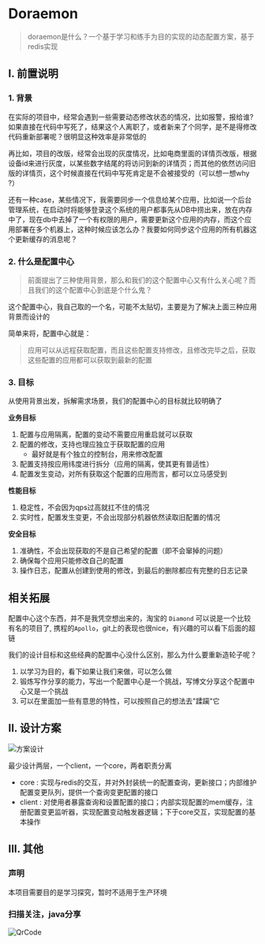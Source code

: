 # Doraemon 
> doraemon是什么？一个基于学习和练手为目的实现的动态配置方案，基于redis实现

## I. 前置说明

### 1. 背景

在实际的项目中，经常会遇到一些需要动态修改状态的情况，比如报警，报给谁? 如果直接在代码中写死了，结果这个人离职了，或者新来了个同学，是不是得修改代码重新部署呢？很明显这种效率是非常低的

再比如，项目的改版，经常会出现的灰度情况，比如电商里面的详情页改版，根据设备id来进行灰度，以某些数字结尾的将访问到新的详情页；而其他的依然访问旧版的详情页，这个时候直接在代码中写死肯定是不会被接受的（可以想一想why ?）


还有一种case，某些情况下，我需要同步一个信息给某个应用，比如说一个后台管理系统，在启动时将能够登录这个系统的用户都事先从DB中捞出来，放在内存中了，现在db中去掉了一个有权限的用户，需要更新这个应用的内存，而这个应用部署在多个机器上，这种时候应该怎么办？我要如何同步这个应用的所有机器这个更新缓存的消息呢？

### 2. 什么是配置中心
> 前面提出了三种使用背景，那么和我们的这个配置中心又有什么关心呢？而且我们的这个配置中心到底是个什么鬼？

这个配置中心，我自己取的一个名，可能不太贴切，主要是为了解决上面三种应用背景而设计的

简单来将，配置中心就是：

> 应用可以从远程获取配置，而且这些配置支持修改，且修改完毕之后，获取这些配置的应用都可以获取到最新的配置

### 3. 目标

从使用背景出发，拆解需求场景，我们的配置中心的目标就比较明确了

**业务目标**

1. 配置与应用隔离，配置的变动不需要应用重启就可以获取
2. 配置的修改，支持也理应独立于获取配置的应用
    - 最好就是有个独立的控制台，用来修改配置
3. 配置支持按应用纬度进行拆分（应用的隔离，使其更有普适性）
4. 配置发生变动，对所有获取这个配置的应用而言，都可以立马感受到

**性能目标**

1. 稳定性，不会因为qps过高就扛不住的情况
2. 实时性，配置发生变更，不会出现部分机器依然读取旧配置的情况

**安全目标**

1. 准确性，不会出现获取的不是自己希望的配置（即不会窜掉的问题）
2. 确保每个应用只能修改自己的配置
3. 操作日志，配置从创建到使用的修改，到最后的删除都应有完整的日志记录


## 相关拓展

配置中心这个东西，并不是我凭空想出来的，淘宝的 `Diamond` 可以说是一个比较有名的项目了, 携程的`Apollo`，git上的表现也很nice，有兴趣的可以看下后面的超链


我们的设计目标和这些经典的配置中心没什么区别，那么为什么要重新造轮子呢？

1. 以学习为目的，看下如果让我们来做，可以怎么做
2. 锻炼写作分享的能力，写出一个配置中心是一个挑战，写博文分享这个配置中心又是一个挑战
3. 可以在里面加一些有意思的特性，可以按照自己的想法去"蹂躏"它


## II. 设计方案

![方案设计](http://s3.mogucdn.com/mlcdn/c45406/180111_71ci7bechfheejjlkal26l6jll4al_568x592.jpg)

最少设计两层，一个client，一个core，两者职责分离

- core : 实现与redis的交互，并对外封装统一的配置查询，更新接口；内部维护配置变更队列，提供一个查询变更配置的接口
- client : 对使用者暴露查询和设置配置的接口；内部实现配置的mem缓存，注册配置变更监听器，实现配置变动触发器逻辑；下于core交互，实现配置的基本操作



## III. 其他

### 声明

本项目需要目的是学习探究，暂时不适用于生产环境

### 扫描关注，java分享

![QrCode](https://s10.mogucdn.com/mlcdn/c45406/180103_61hi8f7kldkl202fked3k2g0ial1e_640x340.jpg)



